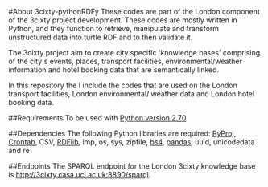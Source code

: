 #About 3cixty-pythonRDFy
These codes are part of the London component of the 3cixty project development. These codes are mostly written in Python, and they function to retrieve, manipulate and transform unstructured data into turtle RDF and to then validate it. 

The 3cixty project aim to create city specific 'knowledge bases' comprising of the city's events, places, transport facilities, environmental/weather information and hotel booking data that are semantically linked.

In this repository the I include the codes that are used on the London transport facilities, London environmental/ weather data and London hotel booking data.

##Requirements
To be used with [Python version 2.70](https://www.python.org/downloads/release/python-2712)

##Dependencies
The following Python libraries are required:
[PyProj](https://pypi.python.org/pypi/pyproj), [Crontab](https://pypi.python.org/pypi/crontab/0.21.3), CSV, [RDFlib](https://pypi.python.org/pypi/crontab/0.21.3), imp, os, sys, zipfile, [bs4](https://www.crummy.com/software/BeautifulSoup/bs4/doc/), [pandas](http://pandas.pydata.org), uuid, unicodedata and re

##Endpoints
The SPARQL endpoint for the London 3cixty knowledge base is http://3cixty.casa.ucl.ac.uk:8890/sparql. 

